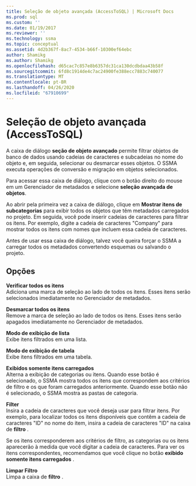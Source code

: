 ```yaml
---
title: Seleção de objeto avançada (AccessToSQL) | Microsoft Docs
ms.prod: sql
ms.custom: ''
ms.date: 01/19/2017
ms.reviewer: ''
ms.technology: ssma
ms.topic: conceptual
ms.assetid: 4d2b367f-8ac7-4534-b66f-10300ef64ebc
author: Shamikg
ms.author: Shamikg
ms.openlocfilehash: d65cac7c857e8b6357dc31ca130dcdbdaa43b58f
ms.sourcegitcommit: 6fd8c1914de4c7ac24900fe388ecc7883c740077
ms.translationtype: MT
ms.contentlocale: pt-BR
ms.lasthandoff: 04/26/2020
ms.locfileid: "67910699"
---
```

# <a name="advanced-object-selection--accesstosql"></a>Seleção de objeto avançada (AccessToSQL)
A caixa de diálogo **seção de objeto avançado** permite filtrar objetos de banco de dados usando cadeias de caracteres e subcadeias no nome do objeto e, em seguida, selecionar ou desmarcar esses objetos. O SSMA executa operações de conversão e migração em objetos selecionados.  
  
Para acessar essa caixa de diálogo, clique com o botão direito do mouse em um Gerenciador de metadados e selecione **seleção avançada de objetos**.  
  
Ao abrir pela primeira vez a caixa de diálogo, clique em **Mostrar itens de subcategorias** para exibir todos os objetos que têm metadados carregados no projeto. Em seguida, você pode inserir cadeias de caracteres para filtrar os itens. Por exemplo, digite a cadeia de caracteres "Company" para mostrar todos os itens com nomes que incluem essa cadeia de caracteres.  
  
Antes de usar essa caixa de diálogo, talvez você queira forçar o SSMA a carregar todos os metadados convertendo esquemas ou salvando o projeto.  
  
## <a name="options"></a>Opções  
**Verificar todos os itens**  
Adiciona uma marca de seleção ao lado de todos os itens. Esses itens serão selecionados imediatamente no Gerenciador de metadados.  
  
**Desmarcar todos os itens**  
Remove a marca de seleção ao lado de todos os itens. Esses itens serão apagados imediatamente no Gerenciador de metadados.  
  
**Modo de exibição de lista**  
Exibe itens filtrados em uma lista.  
  
**Modo de exibição de tabela**  
Exibe itens filtrados em uma tabela.  
  
**Exibidos somente itens carregados**  
Alterna a exibição de categorias ou itens. Quando esse botão é selecionado, o SSMA mostra todos os itens que correspondem aos critérios de filtro e os que foram carregados anteriormente. Quando esse botão não é selecionado, o SSMA mostra as pastas de categoria.  
  
**Filter**  
Insira a cadeia de caracteres que você deseja usar para filtrar itens. Por exemplo, para localizar todos os itens disponíveis que contêm a cadeia de caracteres "ID" no nome do item, insira a cadeia de caracteres "ID" na caixa de **filtro** .  
  
Se os itens corresponderem aos critérios de filtro, as categorias ou os itens aparecerão à medida que você digitar a cadeia de caracteres. Para ver os itens correspondentes, recomendamos que você clique no botão **exibido somente itens carregados** .  
  
**Limpar Filtro**  
Limpa a caixa de **filtro** .  
  
